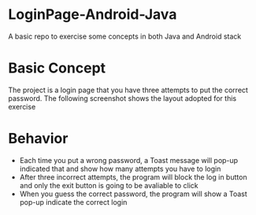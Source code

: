 # LoginPage-Android-Java
A basic repo to exercise some concepts in both Java and Android stack

# Basic Concept
The project is a login page that you have three attempts to put the correct password. The following screenshot shows the layout adopted for this exercise

# Behavior
* Each time you put a wrong password, a Toast message will pop-up indicated that and show how many attempts you have to login
* After three incorrect attempts, the program will block the log in button and only the exit button is going to be avaliable to click
* When you guess the correct password, the program will show a Toast pop-up indicate the correct login
